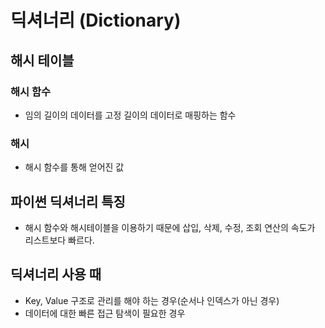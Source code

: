 # 딕셔너리 (Dictionary)

## 해시 테이블

### 해시 함수
*  임의 길이의 데이터를 고정 길이의 데이터로 매핑하는 함수 

### 해시
* 해시 함수를 통해 얻어진 값

## 파이썬 딕셔너리 특징
* 해시 함수와 해시테이블을 이용하기 때문에 삽입, 삭제, 수정, 조회 연산의 속도가 리스트보다 빠르다.

## 딕셔너리 사용 때
* Key, Value  구조로 관리를 해야 하는 경우(순서나 인덱스가 아닌 경우)
* 데이터에 대한 빠른 접근 탐색이 필요한 경우
